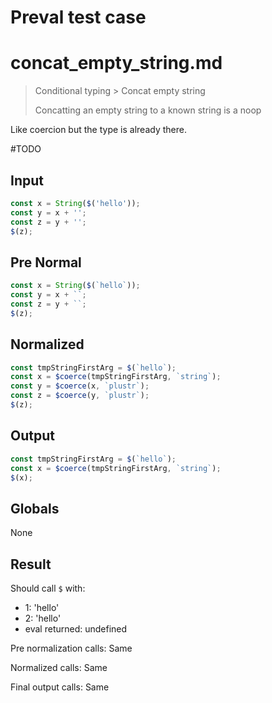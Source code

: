 # Preval test case

# concat_empty_string.md

> Conditional typing > Concat empty string
>
> Concatting an empty string to a known string is a noop

Like coercion but the type is already there.

#TODO

## Input

`````js filename=intro
const x = String($('hello'));
const y = x + '';
const z = y + '';
$(z);
`````

## Pre Normal

`````js filename=intro
const x = String($(`hello`));
const y = x + ``;
const z = y + ``;
$(z);
`````

## Normalized

`````js filename=intro
const tmpStringFirstArg = $(`hello`);
const x = $coerce(tmpStringFirstArg, `string`);
const y = $coerce(x, `plustr`);
const z = $coerce(y, `plustr`);
$(z);
`````

## Output

`````js filename=intro
const tmpStringFirstArg = $(`hello`);
const x = $coerce(tmpStringFirstArg, `string`);
$(x);
`````

## Globals

None

## Result

Should call `$` with:
 - 1: 'hello'
 - 2: 'hello'
 - eval returned: undefined

Pre normalization calls: Same

Normalized calls: Same

Final output calls: Same
